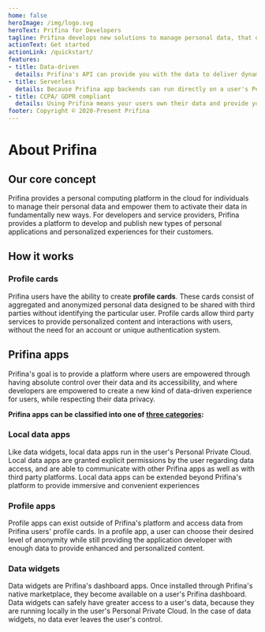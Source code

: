 ```yaml
---
home: false
heroImage: /img/logo.svg
heroText: Prifina for Developers
tagline: Prifina develops new solutions to manage personal data, that offer a better customer experience and empower individuals.
actionText: Get started
actionLink: /quickstart/
features:
- title: Data-driven
  details: Prifina's API can provide you with the data to deliver dynamic and highly personalized content to your users.
- title: Serverless
  details: Because Prifina app backends can run directly on a user's Personal Private Cloud, you can spend less time maintaining servers and more time building exceptional experiences for your users.
- title: CCPA/ GDPR compliant
  details: Using Prifina means your users own their data and provide you with access. This model is inherently compliant with GDPR and CCPA.
footer: Copyright © 2020-Present Prifina
---
```

# About Prifina
## Our core concept
Prifina provides a personal computing platform in the cloud for individuals to manage their personal data and empower them to activate their data in fundamentally new ways. For developers and service providers, Prifina provides a platform to develop and publish new types of personal applications and personalized experiences for their customers.
## How it works
### Profile cards
Prifina users have the ability to create **profile cards**. These cards consist of aggregated and anonymized personal data designed to be shared with third parties without identifying the particular user. Profile cards allow third party services to provide personalized content and interactions with users, without the need for an account or unique authentication system.

## Prifina apps
Prifina's goal is to provide a platform where users are empowered through having absolute control over their data and its accessibility, and where developers are empowered to create a new kind of data-driven experience for users, while respecting their data privacy.

**Prifina apps can be classified into one of [three categories](https://medium.com/prifina/build-3-types-of-data-apps-with-prifina-7db735e14590):**

### Local data apps
Like data widgets, local data apps run in the user's Personal Private Cloud. Local data apps are granted explicit permissions by the user regarding data access, and are able to communicate with other Prifina apps as well as with third party platforms. Local data apps can be extended beyond Prifina's platform to provide immersive and convenient experiences 
### Profile apps
Profile apps can exist outside of Prifina's platform and access data from Prifina users' profile cards. In a profile app, a user can choose their desired level of anonymity while still providing the application developer with enough data to provide enhanced and personalized content.
### Data widgets
Data widgets are Prifina's dashboard apps. Once installed through Prifina's native marketplace, they become available on a user's Prifina dashboard. Data widgets can safely have greater access to a user's data, because they are running locally in the user's Personal Private Cloud. In the case of data widgets, no data ever leaves the user's control.
